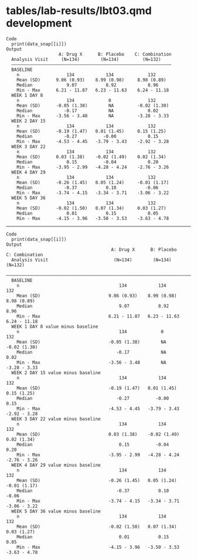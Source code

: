 # tables/lab-results/lbt03.qmd development

    Code
      print(data_snap[[i]])
    Output
                        A: Drug X      B: Placebo    C: Combination
      Analysis Visit     (N=134)        (N=134)         (N=132)    
      —————————————————————————————————————————————————————————————
      BASELINE                                                     
        n                  134            134             132      
        Mean (SD)      9.06 (0.93)    8.99 (0.98)     8.98 (0.89)  
        Median             9.07           8.92            8.96     
        Min - Max      6.21 - 11.87   6.23 - 11.63    6.24 - 11.18 
      WEEK 1 DAY 8                                                 
        n                  134             0              132      
        Mean (SD)      -0.05 (1.38)        NA         -0.02 (1.30) 
        Median            -0.17            NA             0.02     
        Min - Max      -3.56 - 3.48        NA         -3.28 - 3.33 
      WEEK 2 DAY 15                                                
        n                  134            134             132      
        Mean (SD)      -0.19 (1.47)   0.01 (1.45)     0.15 (1.25)  
        Median            -0.27          -0.00            0.15     
        Min - Max      -4.53 - 4.45   -3.79 - 3.43    -2.92 - 3.28 
      WEEK 3 DAY 22                                                
        n                  134            134             132      
        Mean (SD)      0.03 (1.38)    -0.02 (1.49)    0.02 (1.34)  
        Median             0.15          -0.04            0.20     
        Min - Max      -3.95 - 2.99   -4.28 - 4.24    -2.76 - 3.26 
      WEEK 4 DAY 29                                                
        n                  134            134             132      
        Mean (SD)      -0.26 (1.45)   0.05 (1.24)     -0.01 (1.17) 
        Median            -0.37           0.10           -0.06     
        Min - Max      -3.74 - 4.15   -3.34 - 3.71    -3.06 - 3.22 
      WEEK 5 DAY 36                                                
        n                  134            134             132      
        Mean (SD)      -0.02 (1.50)   0.07 (1.34)     0.03 (1.27)  
        Median             0.01           0.15            0.05     
        Min - Max      -4.15 - 3.96   -3.50 - 3.53    -3.63 - 4.78 

---

    Code
      print(data_snap[[i]])
    Output
                                            A: Drug X      B: Placebo    C: Combination
      Analysis Visit                         (N=134)        (N=134)         (N=132)    
      —————————————————————————————————————————————————————————————————————————————————
      BASELINE                                                                         
        n                                      134            134             132      
        Mean (SD)                          9.06 (0.93)    8.99 (0.98)     8.98 (0.89)  
        Median                                 9.07           8.92            8.96     
        Min - Max                          6.21 - 11.87   6.23 - 11.63    6.24 - 11.18 
      WEEK 1 DAY 8 value minus baseline                                                
        n                                      134             0              132      
        Mean (SD)                          -0.05 (1.38)        NA         -0.02 (1.30) 
        Median                                -0.17            NA             0.02     
        Min - Max                          -3.56 - 3.48        NA         -3.28 - 3.33 
      WEEK 2 DAY 15 value minus baseline                                               
        n                                      134            134             132      
        Mean (SD)                          -0.19 (1.47)   0.01 (1.45)     0.15 (1.25)  
        Median                                -0.27          -0.00            0.15     
        Min - Max                          -4.53 - 4.45   -3.79 - 3.43    -2.92 - 3.28 
      WEEK 3 DAY 22 value minus baseline                                               
        n                                      134            134             132      
        Mean (SD)                          0.03 (1.38)    -0.02 (1.49)    0.02 (1.34)  
        Median                                 0.15          -0.04            0.20     
        Min - Max                          -3.95 - 2.99   -4.28 - 4.24    -2.76 - 3.26 
      WEEK 4 DAY 29 value minus baseline                                               
        n                                      134            134             132      
        Mean (SD)                          -0.26 (1.45)   0.05 (1.24)     -0.01 (1.17) 
        Median                                -0.37           0.10           -0.06     
        Min - Max                          -3.74 - 4.15   -3.34 - 3.71    -3.06 - 3.22 
      WEEK 5 DAY 36 value minus baseline                                               
        n                                      134            134             132      
        Mean (SD)                          -0.02 (1.50)   0.07 (1.34)     0.03 (1.27)  
        Median                                 0.01           0.15            0.05     
        Min - Max                          -4.15 - 3.96   -3.50 - 3.53    -3.63 - 4.78 

